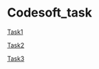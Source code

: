 # Codesoft_task
[Task1](https://github.com/monikapatnaik/codesoft_taskno.1)

[Task2](https://github.com/monikapatnaik/codsoft_taskno.2)

[Task3](https://github.com/monikapatnaik/codesoft_taskno.3)

